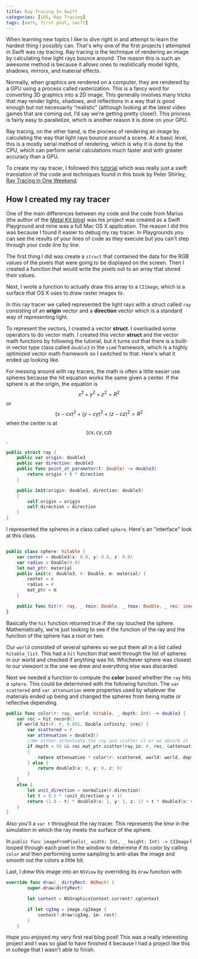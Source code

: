 ```yaml
---
title: Ray Tracing In Swift
categories: [iOS, Ray Tracing]
tags: [math, first post, swift]
---
```


When learning new topics I like to dive right in and attempt to learn the hardest thing I possibly can. That's why one of the first projects I attempted in Swift was ray tracing. Ray tracing is the technique of rendering an image by calculating how light rays bounce around. The reason this is such an awesome method is because it allows ones to realistically model lights, shadows, mirrors, and material effects.

Normally, when graphics are rendered on a computer, they are rendered by a GPU using a process called rasterization. This is a fancy word for converting 3D graphics into a 2D image. This generally involves many tricks that may render lights, shadows, and reflections in a way that is good enough but not necessarily “realistic” (although looking at the latest video games that are coming out, I’d say we’re getting pretty close!). This process is fairly easy to parallelize, which is another reason it is done on your GPU.

Ray tracing, on the other hand, is the process of rendering an image by calculating the way that light rays bounce around a scene. At a basic level, this is a mostly serial method of rendering, which is why it is done by the CPU, which can perform serial calculations much faster and with greater accuracy than a GPU.

To create my ray tracer, I followed this [tutorial][swift ray tracer] which was really just a swift translation of the code and techniques found in this book by Peter Shirley, [Ray Tracing in One Weekend][minibook].

How I created my ray tracer
----------------------------

One of the main differences between my code and the code from Marius (the author of the [Metal Kit blog][swift ray tracer]) was his project was created as a Swift Playground and mine was a full Mac OS X application. The reason I did this was because I found it easier to debug my ray tracer. In Playgrounds you can see the results of your lines of code as they execute but you can't step through your code line by line.

The first thing I did was create a `struct` that contained the data for the RGB values of the pixels that were going to be displayed on the screen. Then I created a function that would write the pixels out to an array that stored their values.

Next, I wrote a function to actually draw this array to a `CIImage`, which is a surface that OS X uses to draw raster images to.

In this ray tracer we called represented the light rays with a struct called `ray` consisting of an **origin** vector and a **direction** vector which is a standard way of representing light.

To represent the vectors, I created a vector **struct**. I overloaded some operators to do vector math. I created this vector **struct** and the vector math functions by following the tutorial, but it turns out that there is a built-in vector type class called `double3` in the `simd` framework, which is a highly optimized vector math framework so I switched to that. Here's what it ended up looking like.

For messing around with ray tracers, the math is often a little easier use spheres because the hit equation works the same given a center. If the sphere is at the origin, the equation is $$x^2 + y^2 + z^2 = R^2$$ or $$(x-cx)^2 + (y-cy)^2 + (z-cz)^2 = R^2$$ when the center is at $$(cx, cy, cz)$$. 

```swift
public struct ray {
    public var origin: double3
    public var direction: double3
    public func point_at_parameter(t: Double) -> double3{
        return origin + t * direction
    }

    public init(origin: double3, direction: double3)
    {
        self.origin = origin
        self.direction = direction
    }
}
```

I represented the spheres in a class called `sphere`. Here's an "interface" look at this class.

```swift

public class sphere: hitable {
    var center = double3(x: 0.0, y: 0.0, z: 0.0)
    var radius = Double(0.0)
    let mat_ptr: material
    public init(c: double3, r: Double, m: material) {
        center = c
        radius = r
        mat_ptr = m
    }

    public func hit(r: ray, _ tmin: Double, _ tmax: Double, _ rec: inout hit_record) -> Bool
}
```

Basically the `hit` function returned true if the ray touched the sphere. Mathematically, we're just looking to see if the function of the ray and the function of the sphere has a root or two.

Our `world` consisted of several spheres so we put them all in a list called `hitable_list`. This had a `hit` function that went through the list of spheres in our world and checked if anything was hit. Whichever sphere was closest to our viewport is the one we drew and everything else was discarded.

Next we needed a function to compute the **color** based whether the `ray` hits a `sphere`. This could be determined with the following function. The `var scattered` and `var attenuation` were properties used by whatever the materials ended up being and changed the spheres from being matte or reflective depending.

```swift
public func color(r: ray, world: hitable, _ depth: Int) -> double3 {
    var rec = hit_record()
    if world.hit(r: r, 0.001, Double.infinity, &rec) {
        var scattered = r
        var attenuation = double3()
        //We either attentuate the ray and scatter it or we absorb it
        if depth < 50 && rec.mat_ptr.scatter(ray_in: r, rec, &attenuation, &scattered)
        {
            return attenuation * color(r: scattered, world: world, depth + 1)
        } else {
            return double3(x: 0, y: 0, z: 0)
        }
    }
    else {
        let unit_direction = normalize(r.direction)
        let t = 0.5 * (unit_direction.y + 1)
        return (1.0 - t) * double3(x: 1, y: 1, z: 1) + t * double3(x: 0.5, y: 0.7, z: 1.0)
    }
}
```

Also you'll a `var t` throughout the ray tracer. This represents the *time* in the simulation in which the ray meets the surface of the sphere.

In `public func imageFromPixels(_ width: Int, _ height: Int) -> CIImage` I looped through each pixel in the window to determine if its color by calling `color` and then performing some sampling to anti-alias the image and smooth out the colors a little bit.

Last, I drew this image into an `NSView` by overriding its `draw` function with

```swift
override func draw(_ dirtyRect: NSRect) {
        super.draw(dirtyRect)

        let context = NSGraphicsContext.current?.cgContext

        if let cgImg = image.cgImage {
            context?.draw(cgImg, in: rect)
        }
    }
```
Hope you enjoyed my very first real blog post! This was a really interesting project and I was so glad to have finished it because I had a project like this in college that I wasn't able to finish.

[swift ray tracer]: http://metalkit.org/2016/03/21/ray-tracing-in-a-swift-playground.html
[minibook]: https://www.amazon.com/Ray-Tracing-Weekend-Peter-Shirley-ebook/dp/B01B5AODD8
